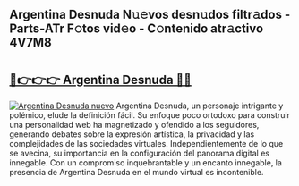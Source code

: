## Argentina Desnuda N𝚞𝚎vos desn𝚞dos filtr𝚊dos - Parts-ATr F𝚘tos vid𝚎o - C𝚘ntenido atr𝚊ctivo 4V7M8

# <h2><a href="http://mb4yw6k.tromn.icu/?c=Argentina+Desnuda">🔗👉👉👉 Argentina Desnuda 🔗🔗</a></h2>

[![Argentina Desnuda nuevo](https://i.imgur.com/pEAQMta.gif)](http://mb4yw6k.tromn.icu/?c=Argentina+Desnuda)
Argentina Desnuda, un personaje intrigante y polémico, elude la definición fácil. Su enfoque poco ortodoxo para construir una personalidad web ha magnetizado y ofendido a los seguidores, generando debates sobre la expresión artística, la privacidad y las complejidades de las sociedades virtuales. Independientemente de lo que se avecina, su importancia en la configuración del panorama digital es innegable. Con un compromiso inquebrantable y un encanto innegable, la presencia de Argentina Desnuda en el mundo virtual es incontenible.
